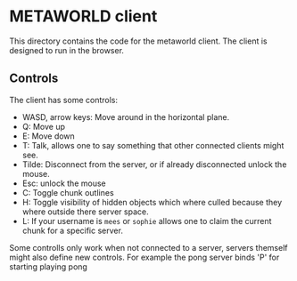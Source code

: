 METAWORLD client
================

This directory contains the code for the metaworld client.
The client is designed to run in the browser.

Controls
--------

The client has some controls:

- WASD, arrow keys: Move around in the horizontal plane.
- Q: Move up
- E: Move down
- T: Talk, allows one to say something that other connected clients might see.
- Tilde: Disconnect from the server, or if already disconnected unlock the mouse.
- Esc: unlock the mouse
- C: Toggle chunk outlines
- H: Toggle visibility of hidden objects which where culled because they where outside there server space.
- L: If your username is `mees` or `sophie` allows one to claim the current chunk for a specific server.

Some controlls only work when not connected to a server, servers themself might also define new controls.
For example the pong server binds 'P' for starting playing pong
